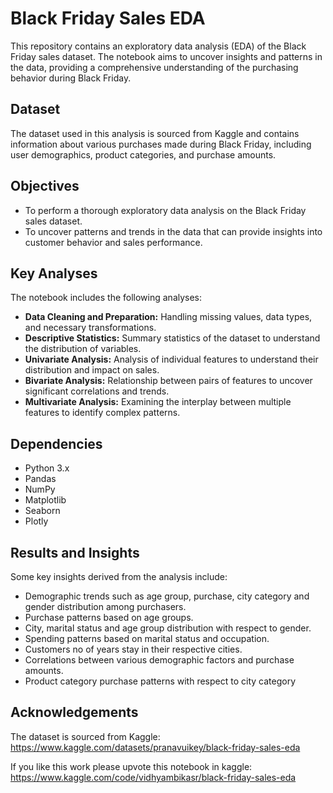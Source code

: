 # Black Friday Sales EDA

This repository contains an exploratory data analysis (EDA) of the Black Friday sales dataset. The notebook aims to uncover insights and patterns in the data, providing a comprehensive understanding of the purchasing behavior during Black Friday.

## Dataset

The dataset used in this analysis is sourced from Kaggle and contains information about various purchases made during Black Friday, including user demographics, product categories, and purchase amounts.

## Objectives

- To perform a thorough exploratory data analysis on the Black Friday sales dataset.
- To uncover patterns and trends in the data that can provide insights into customer behavior and sales performance.

## Key Analyses

The notebook includes the following analyses:

- **Data Cleaning and Preparation:** Handling missing values, data types, and necessary transformations.
- **Descriptive Statistics:** Summary statistics of the dataset to understand the distribution of variables.
- **Univariate Analysis:** Analysis of individual features to understand their distribution and impact on sales.
- **Bivariate Analysis:** Relationship between pairs of features to uncover significant correlations and trends.
- **Multivariate Analysis:** Examining the interplay between multiple features to identify complex patterns.

## Dependencies

- Python 3.x
- Pandas
- NumPy
- Matplotlib
- Seaborn
- Plotly

## Results and Insights
Some key insights derived from the analysis include:

- Demographic trends such as age group, purchase, city category and gender distribution among purchasers.
- Purchase patterns based on age groups.
- City, marital status and age group distribution with respect to gender.
- Spending patterns based on marital status and occupation.
- Customers no of years stay in their respective cities.
- Correlations between various demographic factors and purchase amounts.
- Product category purchase patterns with respect to city category

## Acknowledgements
The dataset is sourced from Kaggle: https://www.kaggle.com/datasets/pranavuikey/black-friday-sales-eda

If you like this work please upvote this notebook in kaggle: https://www.kaggle.com/code/vidhyambikasr/black-friday-sales-eda

